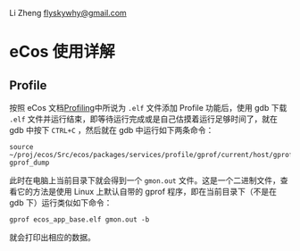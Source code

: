 Li Zheng <flyskywhy@gmail.com>

# eCos 使用详解

## Profile

按照 eCos 文档[Profiling](http://ecos.sourceware.org/docs-latest/ref/gprof.html)中所说为 `.elf` 文件添加 Profile 功能后，使用 gdb 下载 `.elf` 文件并运行结束，即等待运行完成或是自己估摸着运行足够时间了，就在 gdb 中按下 `CTRL+C` ，然后就在 gdb 中运行如下两条命令：

    source ~/proj/ecos/Src/ecos/packages/services/profile/gprof/current/host/gprof.gdb
    gprof_dump

此时在电脑上当前目录下就会得到一个 `gmon.out` 文件。这是一个二进制文件，查看它的方法是使用 Linux 上默认自带的 gprof 程序，即在当前目录下（不是在 gdb 下）运行类似如下命令：

    gprof ecos_app_base.elf gmon.out -b

就会打印出相应的数据。
